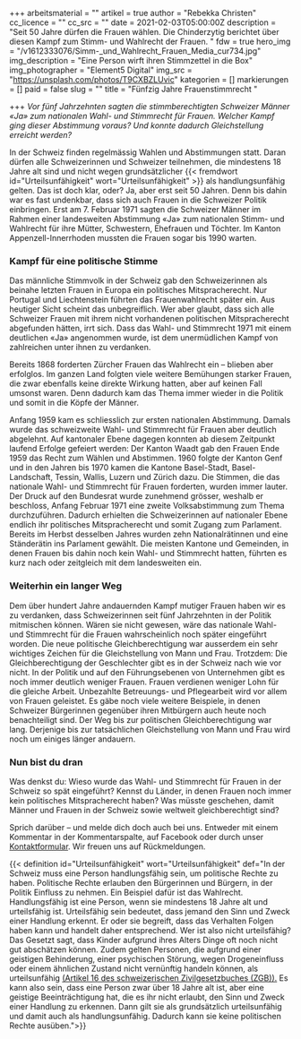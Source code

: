 +++
arbeitsmaterial = ""
artikel = true
author = "Rebekka Christen"
cc_licence = ""
cc_src = ""
date = 2021-02-03T05:00:00Z
description = "Seit 50 Jahre dürfen die Frauen wählen. Die Chinderzytig berichtet über diesen Kampf zum Stimm- und Wahlrecht der Frauen. "
fdw = true
hero_img = "/v1612333076/Simm-_und_Wahlrecht_Frauen_Media_cur734.jpg"
img_description = "Eine Person wirft ihren Stimmzettel in die Box"
img_photographer = "Element5 Digital"
img_src = "https://unsplash.com/photos/T9CXBZLUvic"
kategorien = []
markierungen = []
paid = false
slug = ""
title = "Fünfzig Jahre Frauenstimmrecht "

+++
_Vor fünf Jahrzehnten sagten die stimmberechtigten Schweizer Männer «Ja» zum nationalen Wahl- und Stimmrecht für Frauen. Welcher Kampf ging dieser Abstimmung voraus? Und konnte dadurch Gleichstellung erreicht werden?_

In der Schweiz finden regelmässig Wahlen und Abstimmungen statt. Daran dürfen alle Schweizerinnen und Schweizer teilnehmen, die mindestens 18 Jahre alt sind und nicht wegen grundsätzlicher {{< fremdwort id="Urteilsunfähigkeit" wort="Urteilsunfähigkeit" >}} als handlungsunfähig gelten. Das ist doch klar, oder? Ja, aber erst seit 50 Jahren. Denn bis dahin war es fast undenkbar, dass sich auch Frauen in die Schweizer Politik einbringen. Erst am 7. Februar 1971 sagten die Schweizer Männer im Rahmen einer landesweiten Abstimmung «Ja» zum nationalen Stimm- und Wahlrecht für ihre Mütter, Schwestern, Ehefrauen und Töchter. Im Kanton Appenzell-Innerrhoden mussten die Frauen sogar bis 1990 warten.

### Kampf für eine politische Stimme

Das männliche Stimmvolk in der Schweiz gab den Schweizerinnen als beinahe letzten Frauen in Europa ein politisches Mitspracherecht. Nur Portugal und Liechtenstein führten das Frauenwahlrecht später ein. Aus heutiger Sicht scheint das unbegreiflich. Wer aber glaubt, dass sich alle Schweizer Frauen mit ihrem nicht vorhandenen politischen Mitspracherecht abgefunden hätten, irrt sich. Dass das Wahl- und Stimmrecht 1971 mit einem deutlichen «Ja» angenommen wurde, ist dem unermüdlichen Kampf von zahlreichen unter ihnen zu verdanken.

Bereits 1868 forderten Zürcher Frauen das Wahlrecht ein – blieben aber erfolglos. Im ganzen Land folgten viele weitere Bemühungen starker Frauen, die zwar ebenfalls keine direkte Wirkung hatten, aber auf keinen Fall umsonst waren. Denn dadurch kam das Thema immer wieder in die Politik und somit in die Köpfe der Männer.

Anfang 1959 kam es schliesslich zur ersten nationalen Abstimmung. Damals wurde das schweizweite Wahl- und Stimmrecht für Frauen aber deutlich abgelehnt. Auf kantonaler Ebene dagegen konnten ab diesem Zeitpunkt laufend Erfolge gefeiert werden: Der Kanton Waadt gab den Frauen Ende 1959 das Recht zum Wählen und Abstimmen. 1960 folgte der Kanton Genf und in den Jahren bis 1970 kamen die Kantone Basel-Stadt, Basel-Landschaft, Tessin, Wallis, Luzern und Zürich dazu. Die Stimmen, die das nationale Wahl- und Stimmrecht für Frauen forderten, wurden immer lauter. Der Druck auf den Bundesrat wurde zunehmend grösser, weshalb er beschloss, Anfang Februar 1971 eine zweite Volksabstimmung zum Thema durchzuführen. Dadurch erhielten die Schweizerinnen auf nationaler Ebene endlich ihr politisches Mitspracherecht und somit Zugang zum Parlament. Bereits im Herbst desselben Jahres wurden zehn Nationalrätinnen und eine Ständerätin ins Parlament gewählt. Die meisten Kantone und Gemeinden, in denen Frauen bis dahin noch kein Wahl- und Stimmrecht hatten, führten es kurz nach oder zeitgleich mit dem landesweiten ein.

### Weiterhin ein langer Weg

Dem über hundert Jahre andauernden Kampf mutiger Frauen haben wir es zu verdanken, dass Schweizerinnen seit fünf Jahrzehnten in der Politik mitmischen können. Wären sie nicht gewesen, wäre das nationale Wahl- und Stimmrecht für die Frauen wahrscheinlich noch später eingeführt worden. Die neue politische Gleichberechtigung war ausserdem ein sehr wichtiges Zeichen für die Gleichstellung von Mann und Frau. Trotzdem: Die Gleichberechtigung der Geschlechter gibt es in der Schweiz nach wie vor nicht. In der Politik und auf den Führungsebenen von Unternehmen gibt es noch immer deutlich weniger Frauen. Frauen verdienen weniger Lohn für die gleiche Arbeit. Unbezahlte Betreuungs- und Pflegearbeit wird vor allem von Frauen geleistet. Es gäbe noch viele weitere Beispiele, in denen Schweizer Bürgerinnen gegenüber ihren Mitbürgern auch heute noch benachteiligt sind. Der Weg bis zur politischen Gleichberechtigung war lang. Derjenige bis zur tatsächlichen Gleichstellung von Mann und Frau wird noch um einiges länger andauern.

### Nun bist du dran

Was denkst du: Wieso wurde das Wahl- und Stimmrecht für Frauen in der Schweiz so spät eingeführt? Kennst du Länder, in denen Frauen noch immer kein politisches Mitspracherecht haben? Was müsste geschehen, damit Männer und Frauen in der Schweiz sowie weltweit gleichberechtigt sind?

Sprich darüber – und melde dich doch auch bei uns. Entweder mit einem Kommentar in der Kommentarspalte, auf Facebook oder durch unser [Kontaktformular](https://www.chinderzytig.ch/kontakt/). Wir freuen uns auf Rückmeldungen.

{{< definition id="Urteilsunfähigkeit" wort="Urteilsunfähigkeit" def="In der Schweiz muss eine Person handlungsfähig sein, um politische Rechte zu haben. Politische Rechte erlauben den Bürgerinnen und Bürgern, in der Politik Einfluss zu nehmen. Ein Beispiel dafür ist das Wahlrecht. Handlungsfähig ist eine Person, wenn sie mindestens 18 Jahre alt und urteilsfähig ist. Urteilsfähig sein bedeutet, dass jemand den Sinn und Zweck einer Handlung erkennt. Er oder sie begreift, dass das Verhalten Folgen haben kann und handelt daher entsprechend. Wer ist also nicht urteilsfähig? Das Gesetzt sagt, dass Kinder aufgrund ihres Alters Dinge oft noch nicht gut abschätzen können. Zudem gelten Personen, die aufgrund einer geistigen Behinderung, einer psychischen Störung, wegen Drogeneinfluss oder einem ähnlichen Zustand nicht vernünftig handeln können, als urteilsunfähig [(Artikel 16 des schweizerischen Zivilgesetzbuches (ZGB)).](https://www.fedlex.admin.ch/eli/cc/24/233_245_233/de#book_1/tit_1/chap_1/lvl_A/lvl_I_I/lvl_2/lvl_d) Es kann also sein, dass eine Person zwar über 18 Jahre alt ist, aber eine geistige Beeinträchtigung hat, die es ihr nicht erlaubt, den Sinn und Zweck einer Handlung zu erkennen. Dann gilt sie als grundsätzlich urteilsunfähig und damit auch als handlungsunfähig. Dadurch kann sie keine politischen Rechte ausüben.">}}